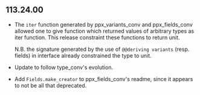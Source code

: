 ## 113.24.00

- The `iter` function generated by ppx\_variants\_conv and ppx\_fields\_conv allowed
  one to give function which returned values of arbitrary types as iter function.
  This release constraint these functions to return unit.

  N.B. the signature generated by the use of `@@deriving variants` (resp. fields)
  in interface already constrained the type to unit.

- Update to follow type\_conv's evolution.

- Add `Fields.make_creator` to ppx\_fields\_conv's readme, since it appears
  to not be all that deprecated.
